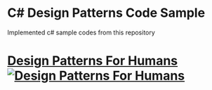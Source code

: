 # C# Design Patterns Code Sample 
Implemented c# sample codes from this repository
<h1>
<a href="https://github.com/kamranahmedse/design-patterns-for-humans" target="_blank" >
Design Patterns For Humans
</a>
<a href="https://github.com/kamranahmedse/design-patterns-for-humans" target="_blank" >
<img src="https://cloud.githubusercontent.com/assets/11269635/23065273/1b7e5938-f515-11e6-8dd3-d0d58de6bb9a.png" alt="Design Patterns For Humans" style="max-width: 100%;">
</a>
</h1>
